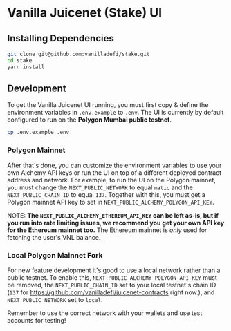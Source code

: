 # Vanilla Juicenet (Stake) UI

## Installing Dependencies
```bash
git clone git@github.com:vanilladefi/stake.git
cd stake
yarn install
```

## Development

To get the Vanilla Juicenet UI running, you must first copy & define the environment variables in `.env.example` to `.env`. The UI is currently by default configured to run on the **Polygon Mumbai public testnet**.

```bash
cp .env.example .env
```
### Polygon Mainnet

After that's done, you can customize the environment variables to use your own Alchemy API keys or run the UI on top of a different deployed contract address and network. For example, to run the UI on the Polygon mainnet, you must change the `NEXT_PUBLIC_NETWORK` to equal `matic` and the `NEXT_PUBLIC_CHAIN_ID` to equal `137`. Together with this, you must get a Polygon mainnet API key to set in `NEXT_PUBLIC_ALCHEMY_POLYGON_API_KEY`.

NOTE: **The `NEXT_PUBLIC_ALCHEMY_ETHEREUM_API_KEY` can be left as-is, but if you run into rate limiting issues, we recommend you get your own API key for the Ethereum mainnet too.** The Ethereum mainnet is _only_ used for fetching the user's VNL balance.

### Local Polygon Mainnet Fork

For new feature development it's good to use a local network rather than a public testnet. To enable this, `NEXT_PUBLIC_ALCHEMY_POLYGON_API_KEY` must be removed, the `NEXT_PUBLIC_CHAIN_ID` set to your local testnet's chain ID (`137` for https://github.com/vanilladefi/juicenet-contracts right now.), and `NEXT_PUBLIC_NETWORK` set to `local`.

Remember to use the correct network with your wallets and use test accounts for testing!

